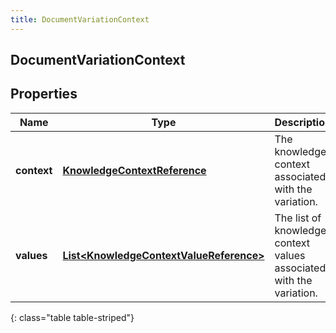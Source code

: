 ```yaml
---
title: DocumentVariationContext
---
```

## DocumentVariationContext


## Properties

| Name | Type | Description | Notes |
| ------------ | ------------- | ------------- | ------------- |
| **context** | <!----><!---->[**KnowledgeContextReference**](KnowledgeContextReference.html)<!----> | The knowledge context associated with the variation. |  |
| **values** | <!----><!---->[**List&lt;KnowledgeContextValueReference&gt;**](KnowledgeContextValueReference.html)<!----> | The list of knowledge context values associated with the variation. |  |
{: class="table table-striped"}



